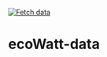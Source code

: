 [![Fetch data](https://github.com/Horsty80/ecoWatt-data/actions/workflows/run.yml/badge.svg)](https://github.com/Horsty80/ecoWatt-data/actions/workflows/run.yml)

# ecoWatt-data
